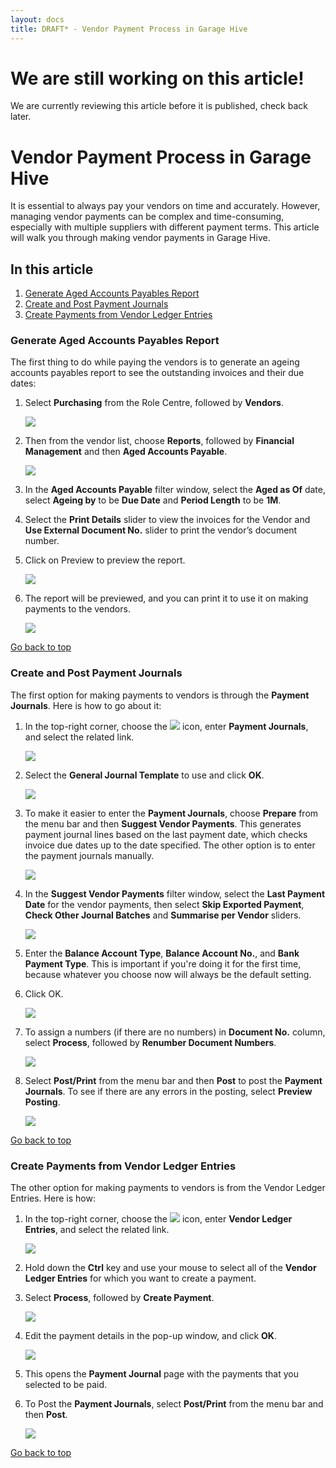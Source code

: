 ```yaml
---
layout: docs
title: DRAFT* - Vendor Payment Process in Garage Hive
---
```


<a name="top"></a>

# We are still working on this article!
We are currently reviewing this article before it is published, check back later.

# Vendor Payment Process in Garage Hive
It is essential to always pay your vendors on time and accurately. However, managing vendor payments can be complex and time-consuming, especially with multiple suppliers with different payment terms. This article will walk you through making vendor payments in Garage Hive.

## In this article
1. [Generate Aged Accounts Payables Report](#generate-aged-accounts-payables-report)
2. [Create and Post Payment Journals](#create-and-post-payment-journals)
3. [Create Payments from Vendor Ledger Entries](#create-payments-from-vendor-ledger-entries)

### Generate Aged Accounts Payables Report
The first thing to do while paying the vendors is to generate an ageing accounts payables report to see the outstanding invoices and their due dates:
1. Select **Purchasing** from the Role Centre, followed by **Vendors**. 

   ![](media/garagehive-vendor-payments-aged-report4.png)

3. Then from the vendor list, choose **Reports**, followed by **Financial Management** and then **Aged Accounts Payable**.

   ![](media/garagehive-vendor-payments-aged-report1.png)

4. In the **Aged Accounts Payable** filter window, select the **Aged as Of** date, select **Ageing by** to be **Due Date** and **Period Length** to be **1M**.
5. Select the **Print Details** slider to view the invoices for the Vendor and **Use External Document No.** slider to print the vendor’s document number.
6. Click on Preview to preview the report.

   ![](media/garagehive-vendor-payments-aged-report2.png)

7. The report will be previewed, and you can print it to use it on making payments to the vendors.

   ![](media/garagehive-vendor-payments-aged-report3.png)


[Go back to top](#top)

### Create and Post Payment Journals
The first option for making payments to vendors is through the **Payment Journals**. Here is how to go about it:
1. In the top-right corner, choose the ![](media/search_icon.png) icon, enter **Payment Journals**, and select the related link.

   ![](media/garagehive-vendor-payments-payment-journal1.png)

2. Select the **General Journal Template** to use and click **OK**.

   ![](media/garagehive-vendor-payments-payment-journal2.png)

3. To make it easier to enter the **Payment Journals**, choose **Prepare** from the menu bar and then **Suggest Vendor Payments**. This generates payment journal lines based on the last payment date, which checks invoice due dates up to the date specified. The other option is to enter the payment journals manually.

   ![](media/garagehive-vendor-payments-payment-journal3.png)

4. In the **Suggest Vendor Payments** filter window, select the **Last Payment Date** for the vendor payments, then select **Skip Exported Payment**, **Check Other Journal Batches** and **Summarise per Vendor** sliders.

   ![](media/garagehive-vendor-payments-payment-journal4.png)

5. Enter the **Balance Account Type**, **Balance Account No.**, and **Bank Payment Type**. This is important if you're doing it for the first time, because whatever you choose now will always be the default setting.
6. Click OK.

   ![](media/garagehive-vendor-payments-payment-journal5.png)

7. To assign a numbers (if there are no numbers) in **Document No.** column, select **Process**, followed by **Renumber Document Numbers**.

   ![](media/garagehive-vendor-payments-payment-journal6.png)

8. Select **Post/Print** from the menu bar and then **Post** to post the **Payment Journals**. To see if there are any errors in the posting, select **Preview Posting**.

   ![](media/garagehive-vendor-payments-payment-journal7.png)

[Go back to top](#top)

### Create Payments from Vendor Ledger Entries
The other option for making payments to vendors is from the Vendor Ledger Entries. Here is how:
1. In the top-right corner, choose the ![](media/search_icon.png) icon, enter **Vendor Ledger Entries**, and select the related link.

   ![](media/garagehive-vendor-payments-vendor-ledger-entries1.png)

2. Hold down the **Ctrl** key and use your mouse to select all of the **Vendor Ledger Entries** for which you want to create a payment.
3. Select **Process**, followed by **Create Payment**.

   ![](media/garagehive-vendor-payments-vendor-ledger-entries2.png)

4. Edit the payment details in the pop-up window, and click **OK**.

   ![](media/garagehive-vendor-payments-vendor-ledger-entries3.png)

5. This opens the **Payment Journal** page with the payments that you selected to be paid.
6. To Post the **Payment Journals**, select **Post/Print** from the menu bar and then **Post**.

   ![](media/garagehive-vendor-payments-vendor-ledger-entries4.png)

[Go back to top](#top)